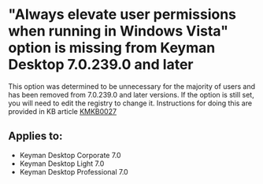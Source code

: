 # "Always elevate user permissions when running in Windows Vista" option is missing from Keyman Desktop 7.0.239.0 and later

<p>This option was determined to be unnecessary for the majority of users and has been removed from 7.0.239.0 and later versions.  If the option is still set, you will need to edit the registry to change it.  Instructions for doing this are provided in KB article <a href='/kb/?id=27'>KMKB0027</a></p>

## Applies to:
 * Keyman Desktop Corporate 7.0
 * Keyman Desktop Light 7.0
 * Keyman Desktop Professional 7.0
